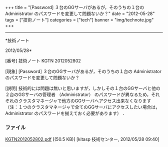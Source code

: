 ﻿+++
title = "[Password] ３台のGGサーバがあるが，そのうちの１台の Administrator のパスワードを変更して問題ないか？"
date = "2012-05-28"
tags = ["技術ノート"]
categories = ["tech"]
banner = "img/technote.jpg"
+++

-----------------------------------------------------------------------------------------------------------------------------

*技術ノート

2012/05/28*


[番号]
技術ノート KGTN 2012052802

[現象]
[Password] ３台のGGサーバがあるが，そのうちの１台の Administrator
のパスワードを変更して問題ないか？

[説明]
技術的には問題は無いと思いますが，しかしその１台のGGサーバと他の２台のGGサーバの管理者
（Administrator）
のパスワードが異なるため，それぞれのクラスタマネージャで他方のGGサーバへアクセス出来なくなります
（注：１つのクラスタマネージャで全てのGGサーバにアクセスしたい場合は，
Administrator のパスワードを揃えておく必要があります） ．


### ファイル

 
 


[KGTN2012052802.pdf](http://techreport.kitasp.net/attachments/download/888/KGTN2012052802.pdf)
 [(50.5 KB)] [kitasp 技術センター, 2012/05/28
09:40]


 


 

